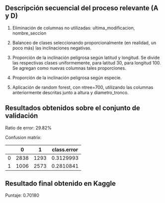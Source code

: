 ## Descripción secuencial del proceso relevante (A y D)

1. Eliminación de columnas no utilizadas: ultima_modificacion, nombre_seccion

2. Balanceo de clases seleccionando proporcionalmente (en realidad, un poco más) las inclinaciones negativas.

3. Proporción de la inclinación peligrosa según latitud y longitud. Se divide las respectivas clases uniformemente, para latitud 30, para longitud 100. Se agregan como nuevas columnas tales proporciones.

4. Proporción de la inclinación peligrosa según especie.

5. Aplicación de random forest, con ntree=700, utilizando las columnas anteriormente descritas junto a altura y diametro_tronco.

## Resultados obtenidos sobre el conjunto de validación

Ratio de error: 29.82%

Confusion matrix:

|   | 0  |    1| class.error|
|:-:|:--:|:---:|:----------:|
|0| 2838 |1293  | 0.3129993|
|1| 1006 |2573  | 0.2810841|

## Resultado final obtenido en Kaggle

Puntaje: 0.70180

